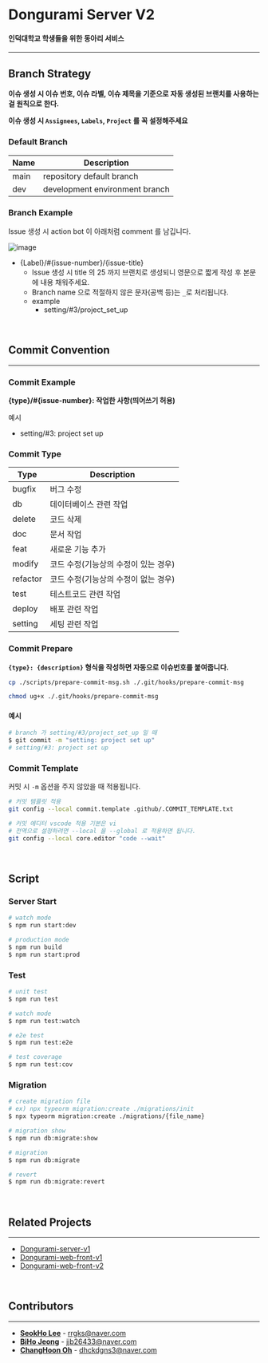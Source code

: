 # **Dongurami Server V2**

#### 인덕대학교 학생들을 위한 동아리 서비스

---

## Branch Strategy

**이슈 생성 시 이슈 번호, 이슈 라벨, 이슈 제목을 기준으로 자동 생성된 브랜치를 사용하는걸 원칙으로 한다.**

**이슈 생성 시 `Assignees`, `Labels`, `Project` 를 꼭 설정해주세요**

### Default Branch

| Name | Description                    |
| ---- | ------------------------------ |
| main | repository default branch      |
| dev  | development environment branch |

### Branch Example

Issue 생성 시 action bot 이 아래처럼 comment 를 남깁니다.

![image](https://github.com/modern-agile-team/dongurami-server-v2/assets/46591459/654a7268-d4b8-477b-b32a-d252d9ae03bf)

- {Label}/#{issue-number}/{issue-title}
  - Issue 생성 시 title 의 25 까지 브랜치로 생성되니 영문으로 짧게 작성 후 본문에 내용 채워주세요.
  - Branch name 으로 적절하지 않은 문자(공백 등)는 `_`로 처리됩니다.
  - example
    - setting/#3/project_set_up

</br>

## Commit Convention

---

### Commit Example

**{type}/#{issue-number}: 작업한 사항(띄어쓰기 허용)**

예시

- setting/#3: project set up

### Commit Type

| Type     | Description                          |
| -------- | ------------------------------------ |
| bugfix   | 버그 수정                            |
| db       | 데이터베이스 관련 작업               |
| delete   | 코드 삭제                            |
| doc      | 문서 작업                            |
| feat     | 새로운 기능 추가                     |
| modify   | 코드 수정(기능상의 수정이 있는 경우) |
| refactor | 코드 수정(기능상의 수정이 없는 경우) |
| test     | 테스트코드 관련 작업                 |
| deploy   | 배포 관련 작업                       |
| setting  | 세팅 관련 작업                       |

### Commit Prepare

**`{type}: {description}` 형식을 작성하면 자동으로 이슈번호를 붙여줍니다.**

```bash
cp ./scripts/prepare-commit-msg.sh ./.git/hooks/prepare-commit-msg

chmod ug+x ./.git/hooks/prepare-commit-msg
```

#### 예시

```bash
# branch 가 setting/#3/project_set_up 일 때
$ git commit -m "setting: project set up"
# setting/#3: project set up
```

### Commit Template

커밋 시 `-m` 옵션을 주지 않았을 때 적용됩니다.

```bash
# 커밋 템플릿 적용
git config --local commit.template .github/.COMMIT_TEMPLATE.txt

# 커밋 에디터 vscode 적용 기본은 vi
# 전역으로 설정하려면 --local 을 --global 로 적용하면 됩니다.
git config --local core.editor "code --wait"
```

</br>

## **Script**

### Server Start

```bash
# watch mode
$ npm run start:dev

# production mode
$ npm run build
$ npm run start:prod
```

### **Test**

```bash
# unit test
$ npm run test

# watch mode
$ npm run test:watch

# e2e test
$ npm run test:e2e

# test coverage
$ npm run test:cov
```

### **Migration**

```bash
# create migration file
# ex) npx typeorm migration:create ./migrations/init
$ npx typeorm migration:create ./migrations/{file_name}

# migration show
$ npm run db:migrate:show

# migration
$ npm run db:migrate

# revert
$ npm run db:migrate:revert
```

</br>

## **Related Projects**

---

- [Dongurami-server-v1](https://github.com/modern-agile-team/dongurami-server)
- [Dongurami-web-front-v1](https://github.com/modern-agile-team/dongurami-front)
- [Dongurami-web-front-v2](https://github.com/modern-agile-team/dongurami-front-v2)

</br>

## **Contributors**

---

- [**SeokHo Lee**](https://github.com/rrgks6221) - <rrgks@naver.com>
- [**BiHo Jeong**](https://github.com/hobiJeong) - <jjb26433@naver.com>
- [**ChangHoon Oh**](https://github.com/ohchanghoon) - <dhckdgns3@naver.com>
